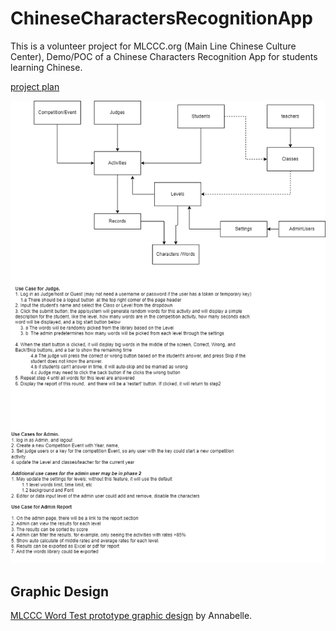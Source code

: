 # ChineseCharactersRecognitionApp
This is  a volunteer project for MLCCC.org (Main Line Chinese Culture Center), Demo/POC of a Chinese Characters Recognition App for students learning Chinese.

[project plan](./doc/ProjectPlan.md)

![](./doc/CharacterRecognitionAppDesign.drawio.png)

## Graphic Design

[MLCCC Word Test prototype graphic design](https://xd.adobe.com/view/a2d9ae3f-716f-4af7-accb-02deac8f8764-f78a/) by Annabelle.

